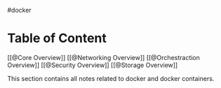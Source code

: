 #docker 
# Table of Content

[[@Core Overview]]
[[@Networking Overview]]
[[@Orchestraction Overview]]
[[@Security Overview]]
[[@Storage Overview]]

This section contains all notes related to docker and docker containers.
